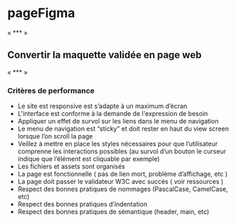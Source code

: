 # pageFigma
« *** »

## Convertir la maquette validée en page web

« *** »
### Critères de performance
- Le site est responsive est s’adapte à un maximum d’écran
- L'interface est conforme à la demande de l'expression de besoin
- Appliquer un effet de survol sur les liens dans le menu de navigation
- Le menu de navigation est “sticky” et doit rester en haut du view screen lorsque l’on scroll la page
- Veillez à mettre en place les styles nécessaires pour que l’utilisateur comprenne les interactions possibles (au survol d’un bouton le curseur indique que l’élément est cliquable par exemple)
- Les fichiers et assets sont organisés
- La page est fonctionnelle ( pas de lien mort, problème d’affichage, etc )
- La page doit passer le validateur W3C avec succès ( voir ressources )
- Respect des bonnes pratiques de nommages (PascalCase, CamelCase, etc)
- Respect des bonnes pratiques d’indentation
- Respect des bonnes pratiques de sémantique (header, main, etc)
